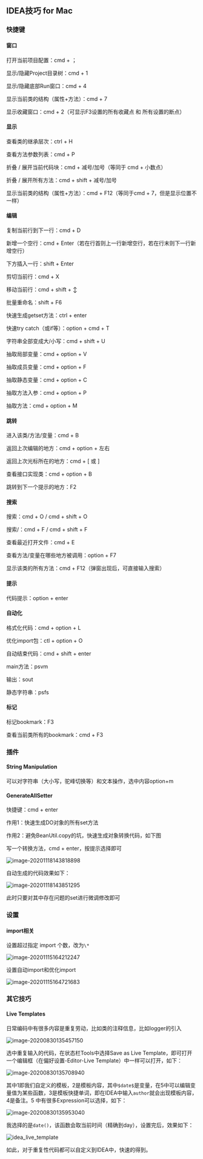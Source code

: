 ## IDEA技巧 for Mac

### 快捷键

#### 窗口

打开当前项目配置：cmd + ；

显示/隐藏Project目录树：cmd + 1

显示/隐藏底部Run窗口：cmd + 4

显示当前类的结构（属性+方法）：cmd + 7

显示收藏窗口：cmd + 2（可显示F3设置的所有收藏点 和 所有设置的断点）



#### 显示

查看类的继承层次：ctrl + H

查看方法参数列表：cmd + P

折叠 / 展开当前代码块：cmd + 减号/加号（等同于 cmd + 小数点）

折叠 / 展开所有方法：cmd + shift + 减号/加号

显示当前类的结构（属性+方法）：cmd + F12（等同于cmd + 7，但是显示位置不一样）



#### 编辑

复制当前行到下一行：cmd + D

新增一个空行：cmd + Enter（若在行首则上一行新增空行，若在行末则下一行新增空行）

下方插入一行：shift + Enter

剪切当前行：cmd + X

移动当前行：cmd + shift + ↕️

批量重命名：shift + F6

快速生成getset方法：ctrl + enter

快速try catch（或if等）：option + cmd + T

字符串全部变成大/小写：cmd + shift + U

抽取局部变量：cmd + option + V

抽取成员变量：cmd + option + F

抽取静态变量：cmd + option + C

抽取方法入参：cmd + option + P

抽取方法：cmd + option + M





#### 跳转

进入该类/方法/变量：cmd + B

返回上次编辑的地方：cmd + option + 左右

返回上次光标所在的地方：cmd + [ 或 ]

查看接口实现类：cmd + option + B

跳转到下一个提示的地方：F2



#### 搜索

搜索：cmd + O / cmd + shift + O

搜索/：cmd + F / cmd + shift + F

查看最近打开文件：cmd + E

查看方法/变量在哪些地方被调用：option + F7

显示该类的所有方法：cmd + F12（弹窗出现后，可直接输入搜索）



#### 提示

代码提示：option + enter



#### 自动化

格式化代码：cmd + option + L

优化import包：ctl + option + O

自动结束代码：cmd + shift + enter

main方法：psvm

输出：sout

静态字符串：psfs



#### 标记

标记bookmark：F3

查看当前类所有的bookmark：cmd + F3



### 插件

#### String Manipulation

可以对字符串（大小写，驼峰切换等）和文本操作，选中内容option+m

#### GenerateAllSetter

快捷键：cmd + enter

作用1：快速生成DO对象的所有set方法

作用2：避免BeanUtil.copy的坑，快速生成对象转换代码，如下图

写一个转换方法，cmd + enter，按提示选择即可

![image-20201118143818898](/Users/jacksu/Desktop/File/resource/image/notePics/image-20201118143818898.png)

自动生成的代码效果如下：

![image-20201118143851295](/Users/jacksu/Desktop/File/resource/image/notePics/image-20201118143851295.png)

此时只要对其中存在问题的set进行微调修改即可

### 设置

#### import相关

设置超过指定 import 个数，改为`\*`

![image-20201115164212247](/Users/jacksu/Desktop/File/resource/image/notePics/image-20201115164212247.png)

设置自动import和优化import

![image-20201115164721683](/Users/jacksu/Desktop/File/resource/image/notePics/image-20201115164721683.png)





### 其它技巧

#### Live Templates

日常编码中有很多内容是重复劳动，比如类的注释信息，比如logger的引入

![image-20200830135457150](/Users/jacksu/Desktop/File/resource/image/notePics/image-20200830135457150.png)

选中重复输入的代码，在状态栏Tools中选择Save as Live Template，即可打开一个编辑框（在偏好设置-Editor-Live Template）中一样可以打开，如下：

![image-20200830135708940](/Users/jacksu/Desktop/File/resource/image/notePics/image-20200830135708940.png)

其中1即我们自定义的模板，2是模板内容，其中`$date$`是变量，在5中可以编辑变量值为某些函数，3是模板快捷单词，即在IDEA中输入`author`就会出现模板内容，4是备注。5 中有很多Expression可以选择，如下：

![image-20200830135953040](/Users/jacksu/Desktop/File/resource/image/notePics/image-20200830135953040.png)

我选择的是`date()`，该函数会取当前时间（精确到day），设置完后，效果如下：

![idea_live_template](/Users/jacksu/Desktop/File/resource/image/notePics/idea_live_template.gif)

如此，对于重复性代码都可以自定义到IDEA中，快速的得到。



